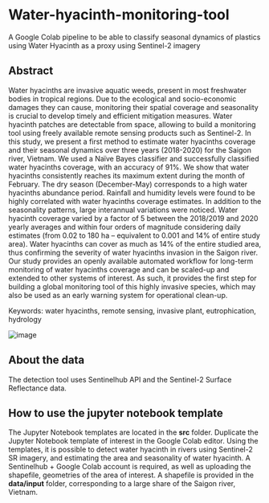 # Water-hyacinth-monitoring-tool
A Google Colab pipeline to be able to classify seasonal dynamics of plastics using Water Hyacinth as a proxy using Sentinel-2 imagery

## Abstract
Water hyacinths are invasive aquatic weeds, present in most freshwater bodies in tropical regions. Due to the ecological and socio-economic damages they can cause, monitoring their spatial coverage and seasonality is crucial to develop timely and efficient mitigation measures. Water hyacinth patches are detectable from space, allowing to build a monitoring tool using freely available remote sensing products such as Sentinel-2. In this study, we present a first method to estimate water hyacinths coverage and their seasonal dynamics over three years (2018-2020) for the Saigon river, Vietnam. We used a Naïve Bayes classifier and successfully classified water hyacinths coverage, with an accuracy of  91%. We show that water hyacinths consistently reaches its maximum extent during the month of February. The dry season (December-May) corresponds to a high water hyacinths abundance period. Rainfall and humidity levels were found to be highly correlated with water hyacinths coverage estimates. In addition to the seasonality patterns, large interannual variations were noticed. Water hyacinth coverage varied by a factor of 5 between the 2018/2019 and 2020 yearly averages and within four orders of magnitude considering daily estimates (from 0.02 to 180 ha – equivalent to 0.001 and 14% of entire study area). Water hyacinths can cover as much as 14% of the entire studied area, thus confirming the severity of water hyacinths invasion in the Saigon river. Our study provides an openly available automated workflow for long-term monitoring of water hyacinths coverage and can be scaled-up and extended to other systems of interest. As such, it provides the first step for building a global monitoring tool of this highly invasive species, which may also be used as an early warning system for operational clean-up. 

Keywords: water hyacinths, remote sensing, invasive plant, eutrophication, hydrology 


![image](https://user-images.githubusercontent.com/48392221/130446716-22147c30-88b0-40f3-869b-f3266ab73d06.png)

## About the data
The detection tool uses Sentinelhub API and the Sentinel-2 Surface Reflectance data.

## How to use the jupyter notebook template
The Jupyter Notebook templates are located in the **src** folder. Duplicate the Jupyter Notebook template of interest in the Google Colab editor. Using the templates, it is possible to detect water hyacinth in rivers using Sentinel-2 SR imagery, and estimating the area and seasonality of water hyacinth. A Sentinelhub + Google Colab account is required, as well as uploading the shapefile, geometries of the area of interest. A shapefile is provided in the **data/input** folder, corresponding to a large share of the Saigon river, Vietnam. 
